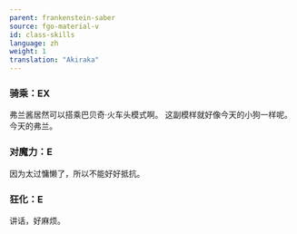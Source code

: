 ```yaml
---
parent: frankenstein-saber
source: fgo-material-v
id: class-skills
language: zh
weight: 1
translation: "Akiraka"
---
```


### 骑乘：EX

弗兰酱居然可以搭乘巴贝奇·火车头模式啊。
这副模样就好像今天的小狗一样呢。
今天的弗兰。

### 对魔力：E

因为太过慵懒了，所以不能好好抵抗。

### 狂化：E

讲话，好麻烦。
